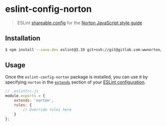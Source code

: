 # eslint-config-norton
> ESLint [shareable config](http://eslint.org/docs/developer-guide/shareable-configs.html) for the [Norton JavaScript style guide](https://gitlab.com/wwnorton/style)

## Installation
```sh
$ npm install --save-dev eslint@3.19 git+ssh://git@gitlab.com:wwnorton/eslint-config-norton.git#v1.0.0-rc.1
```

## Usage
Once the `eslint-config-norton` package is installed, you can use it by specifying `norton` in the [`extends`](http://eslint.org/docs/user-guide/configuring#extending-configuration-files) section of your [ESLint configuration](http://eslint.org/docs/user-guide/configuring).

```js
// .eslintrc.js
module.exports = {
    extends: 'norton',
    rules: {
        // Override rules here
    }
};
```
